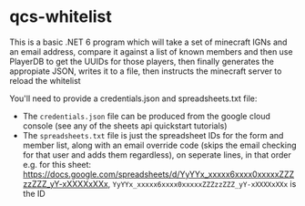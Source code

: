 # qcs-whitelist
This is a basic .NET 6 program which will take a set of minecraft IGNs and an email address, compare it against a list of known members and then use PlayerDB to get the UUIDs for those players, then finally generates the appropiate JSON, writes it to a file, then instructs the minecraft server to reload the whitelist

You'll need to provide a credentials.json and spreadsheets.txt file: 
- The `credentials.json` file can be produced from the google cloud console (see any of the sheets api quickstart tutorials)
- The `spreadsheets.txt` file is just the spreadsheet IDs for the form and member list, along with an email override code (skips the email checking for that user and adds them regardless), on seperate lines, in that order
    e.g. for this sheet: https://docs.google.com/spreadsheets/d/YyYYx_xxxxx6xxxx0xxxxxZZZzzZZZ_yY-xXXXXxXXx, `YyYYx_xxxxx6xxxx0xxxxxZZZzzZZZ_yY-xXXXXxXXx` is the ID
